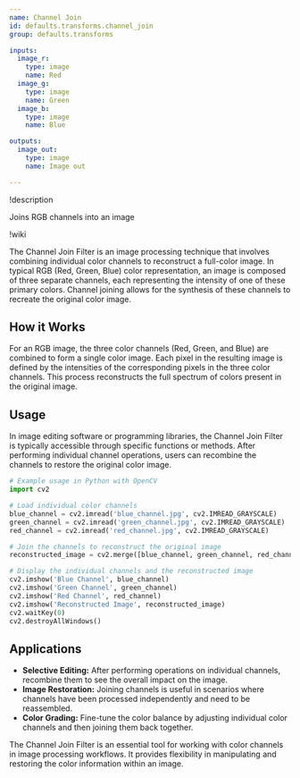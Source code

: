 ```yaml
---
name: Channel Join
id: defaults.transforms.channel_join
group: defaults.transforms

inputs:
  image_r:
    type: image
    name: Red
  image_g:
    type: image
    name: Green
  image_b:
    type: image
    name: Blue

outputs:
  image_out:
    type: image
    name: Image out

---
```


!description

Joins RGB channels into an image

!wiki

The Channel Join Filter is an image processing technique that involves combining individual color channels to reconstruct a full-color image. In typical RGB (Red, Green, Blue) color representation, an image is composed of three separate channels, each representing the intensity of one of these primary colors. Channel joining allows for the synthesis of these channels to recreate the original color image.

## How it Works

For an RGB image, the three color channels (Red, Green, and Blue) are combined to form a single color image. Each pixel in the resulting image is defined by the intensities of the corresponding pixels in the three color channels. This process reconstructs the full spectrum of colors present in the original image.

## Usage

In image editing software or programming libraries, the Channel Join Filter is typically accessible through specific functions or methods. After performing individual channel operations, users can recombine the channels to restore the original color image.

```python
# Example usage in Python with OpenCV
import cv2

# Load individual color channels
blue_channel = cv2.imread('blue_channel.jpg', cv2.IMREAD_GRAYSCALE)
green_channel = cv2.imread('green_channel.jpg', cv2.IMREAD_GRAYSCALE)
red_channel = cv2.imread('red_channel.jpg', cv2.IMREAD_GRAYSCALE)

# Join the channels to reconstruct the original image
reconstructed_image = cv2.merge([blue_channel, green_channel, red_channel])

# Display the individual channels and the reconstructed image
cv2.imshow('Blue Channel', blue_channel)
cv2.imshow('Green Channel', green_channel)
cv2.imshow('Red Channel', red_channel)
cv2.imshow('Reconstructed Image', reconstructed_image)
cv2.waitKey(0)
cv2.destroyAllWindows()
```

## Applications

- **Selective Editing:** After performing operations on individual channels, recombine them to see the overall impact on the image.
- **Image Restoration:** Joining channels is useful in scenarios where channels have been processed independently and need to be reassembled.
- **Color Grading:** Fine-tune the color balance by adjusting individual color channels and then joining them back together.

The Channel Join Filter is an essential tool for working with color channels in image processing workflows. It provides flexibility in manipulating and restoring the color information within an image.

